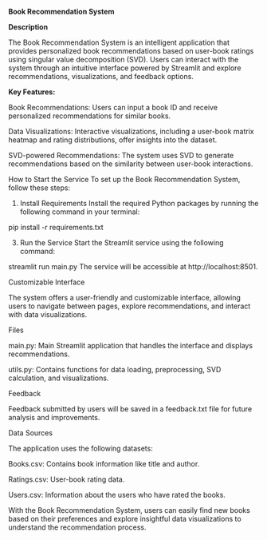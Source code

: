 **Book Recommendation System**

**Description**

The Book Recommendation System is an intelligent application that provides personalized book recommendations based on user-book ratings using singular value decomposition (SVD). Users can interact with the system through an intuitive interface powered by Streamlit and explore recommendations, visualizations, and feedback options.

**Key Features:**

Book Recommendations: Users can input a book ID and receive personalized recommendations for similar books.

Data Visualizations: Interactive visualizations, including a user-book matrix heatmap and rating 
distributions, offer insights into the dataset.

SVD-powered Recommendations: The system uses SVD to generate recommendations based on the similarity between user-book interactions.


How to Start the Service
To set up the Book Recommendation System, follow these steps:


1. Install Requirements
Install the required Python packages by running the following command in your terminal:

pip install -r requirements.txt

3. Run the Service
Start the Streamlit service using the following command:

streamlit run main.py
The service will be accessible at http://localhost:8501.

Customizable Interface

The system offers a user-friendly and customizable interface, allowing users to navigate between pages, explore recommendations, and interact with data visualizations.

Files

main.py: Main Streamlit application that handles the interface and displays recommendations.

utils.py: Contains functions for data loading, preprocessing, SVD calculation, and visualizations.

Feedback

Feedback submitted by users will be saved in a feedback.txt file for future analysis and improvements.

Data Sources

The application uses the following datasets:

Books.csv: Contains book information like title and author.

Ratings.csv: User-book rating data.

Users.csv: Information about the users who have rated the books.

With the Book Recommendation System, users can easily find new books based on their preferences and explore insightful data visualizations to understand the recommendation process.